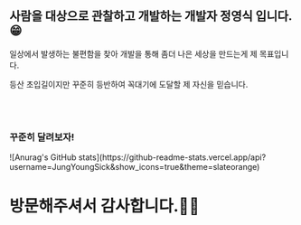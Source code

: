 <h2>사람을 대상으로 관찰하고 개발하는 개발자 정영식 입니다.😁</h2>

<p>일상에서 발생하는 불편함을 찾아 개발을 통해 좀더 나은 세상을 만드는게 제 목표입니다.</p>
<p>등산 초입길이지만 꾸준히 등반하여 꼭대기에 도달할 제 자신을 믿습니다.</p>
<br>
<br>

<h3>꾸준히 달려보자!</h3>
![Anurag's GitHub stats](https://github-readme-stats.vercel.app/api?username=JungYoungSick&show_icons=true&theme=slateorange)

<h1>방문해주셔서 감사합니다.🙋🏻</h1>
